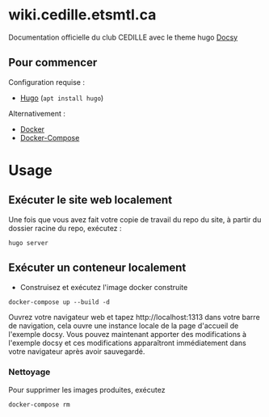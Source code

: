 # wiki.cedille.etsmtl.ca
Documentation officielle du club CEDILLE avec le theme hugo [Docsy](https://www.docsy.dev/)

## Pour commencer

Configuration requise :

* [Hugo](https://gohugo.io/) (`apt install hugo`)

Alternativement :

* [Docker](https://docs.docker.com/get-docker/)
* [Docker-Compose](https://docs.docker.com/compose/install/)

# Usage

## Exécuter le site web localement
Une fois que vous avez fait votre copie de travail du repo du site, à partir du dossier racine du repo, exécutez :
```
hugo server
```

## Exécuter un conteneur localement
- Construisez et exécutez l'image docker construite
```
docker-compose up --build -d
```
Ouvrez votre navigateur web et tapez http://localhost:1313 dans votre barre de navigation, cela ouvre une instance locale de la page d'accueil de l'exemple docsy. Vous pouvez maintenant apporter des modifications à l'exemple docsy et ces modifications apparaîtront immédiatement dans votre navigateur après avoir sauvegardé.

### Nettoyage
Pour supprimer les images produites, exécutez
```
docker-compose rm
```